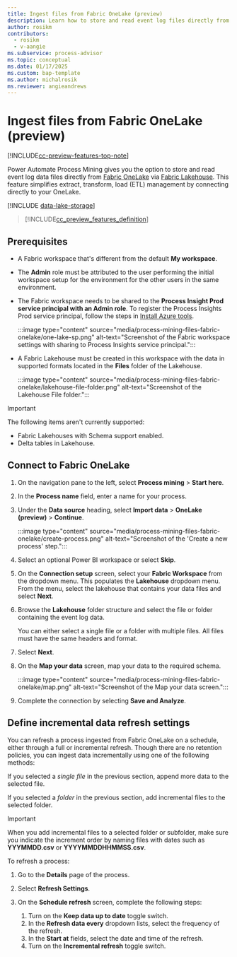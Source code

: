 ```yaml
---
title: Ingest files from Fabric OneLake (preview)
description: Learn how to store and read event log files directly from Fabric OneLake.
author: rosikm
contributors:
  - rosikm
  - v-aangie 
ms.subservice: process-advisor
ms.topic: conceptual
ms.date: 01/17/2025
ms.custom: bap-template
ms.author: michalrosik
ms.reviewer: angieandrews
---
```


# Ingest files from Fabric OneLake (preview)

[!INCLUDE[cc-preview-features-top-note](./includes/cc-preview-features-top-note.md)]

Power Automate Process Mining gives you the option to store and read event log data files directly from [Fabric OneLake](/fabric/onelake/onelake-overview) via [Fabric Lakehouse](/fabric/data-engineering/lakehouse-overview). This feature simplifies extract, transform, load (ETL) management by connecting directly to your OneLake.

[!INCLUDE [data-lake-storage](./includes/data-lake-storage.md)]

> [!INCLUDE[cc_preview_features_definition](includes/cc-preview-features-definition.md)]

## Prerequisites

- A Fabric workspace that's different from the default **My workspace**.
- The **Admin** role must be attributed to the user performing the initial workspace setup for the environment for the other users in the same environment.
- The Fabric workspace needs to be shared to the **Process Insight Prod service principal with an Admin role**. To register the Process Insights Prod service principal, follow the steps in [Install Azure tools](/power-automate/process-mining-pbi-workspace#install-azure-tools).

  :::image type="content" source="media/process-mining-files-fabric-onelake/one-lake-sp.png" alt-text="Screenshot of the Fabric workspace settings with sharing to Process Insights service principal.":::

- A Fabric Lakehouse must be created in this workspace with the data in supported formats located in the **Files** folder of the Lakehouse.

    :::image type="content" source="media/process-mining-files-fabric-onelake/lakehouse-file-folder.png" alt-text="Screenshot of the Lakehouse File folder.":::

> [!IMPORTANT]
> The following items aren't currently supported:
> - Fabric Lakehouses with Schema support enabled.
> - Delta tables in Lakehouse.

## Connect to Fabric OneLake

1. On the navigation pane to the left, select **Process mining** > **Start here**.
1. In the **Process name** field, enter a name for your process.
1. Under the **Data source** heading, select **Import data** > **OneLake (preview)** > **Continue**.

    :::image type="content" source="media/process-mining-files-fabric-onelake/create-process.png" alt-text="Screenshot of the 'Create a new process' step.":::

1. Select an optional Power BI workspace or select **Skip**.
1. On the **Connection setup** screen, select your **Fabric Workspace** from the dropdown menu. This populates the **Lakehouse** dropdown menu. From the menu, select the lakehouse that contains your data files and select **Next**.

1. Browse the **Lakehouse** folder structure and select the file or folder containing the event log data.

    You can either select a single file or a folder with multiple files. All files must have the same headers and format.
1. Select **Next**.
1. On the **Map your data** screen, map your data to the required schema.

    :::image type="content" source="media/process-mining-files-fabric-onelake/map.png" alt-text="Screenshot of the Map your data screen.":::

1. Complete the connection by selecting **Save and Analyze**.

## Define incremental data refresh settings

You can refresh a process ingested from Fabric OneLake on a schedule, either through a full or incremental refresh. Though there are no retention policies, you can ingest data incrementally using one of the following methods:

If you selected a *single file* in the previous section, append more data to the selected file.

If you selected a *folder* in the previous section, add incremental files to the selected folder.

> [!IMPORTANT]
> When you add incremental files to a selected folder or subfolder, make sure you indicate the increment order by naming files with dates such as **YYYMMDD.csv** or **YYYYMMDDHHMMSS.csv**.

To refresh a process:

1. Go to the **Details** page of the process.
1. Select **Refresh Settings**.
1. On the **Schedule refresh** screen, complete the following steps:

    1. Turn on the **Keep data up to date** toggle switch.
    1. In the **Refresh data every** dropdown lists, select the frequency of the refresh.
    1. In the **Start at** fields, select the date and time of the refresh.
    1. Turn on the **Incremental refresh** toggle switch.
 
